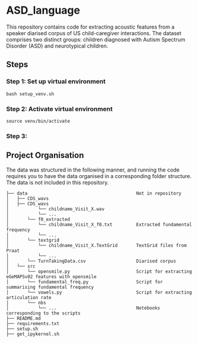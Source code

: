 # ASD_language
This repository contains code for extracting acoustic features from a speaker diarised corpus of US child-caregiver interactions. The dataset comprises two distinct groups: children diagnosed with Autism Spectrum Disorder (ASD) and neurotypical children.


## Steps

### Step 1: Set up virtual environment
```
bash setup_venv.sh
```

### Step 2: Activate virtual environment 
```
source venv/bin/activate
```

### Step 3: 


## Project Organisation
The data was structured in the following manner, and running the code requires you to have the data organised in a corresponding folder structure. The data is not included in this repository.


```
├── data                                         Not in repository
│   ├── CDS_wavs 
│   ├── CDS_wavs 
│           └── childname_Visit_X.wav
│           └── ...
│       └── f0_extracted
│           └── childname_Visit_X_f0.txt         Extracted fundamental frequency
│           └── ...
│       └── textgrid
│           └── childname_Visit_X.TextGrid       TextGrid files from Praat
│           └── ...
│       └── TurnTakingData.csv                   Diarised corpus
│   └── src 
│       └── opensmile.py                         Script for extracting eGeMAPSv02 features with opensmile 
│       └── fundamental_freq.py                  Script for summarising fundamental frequency
│       └── vowels.py                            Script for extracting articulation rate
│       └── nbs                                   
│           └── ...                              Notebooks corresponding to the scripts
├── README.md
├── requirements.txt
├── setup.sh
├── get_ipykernel.sh
```
